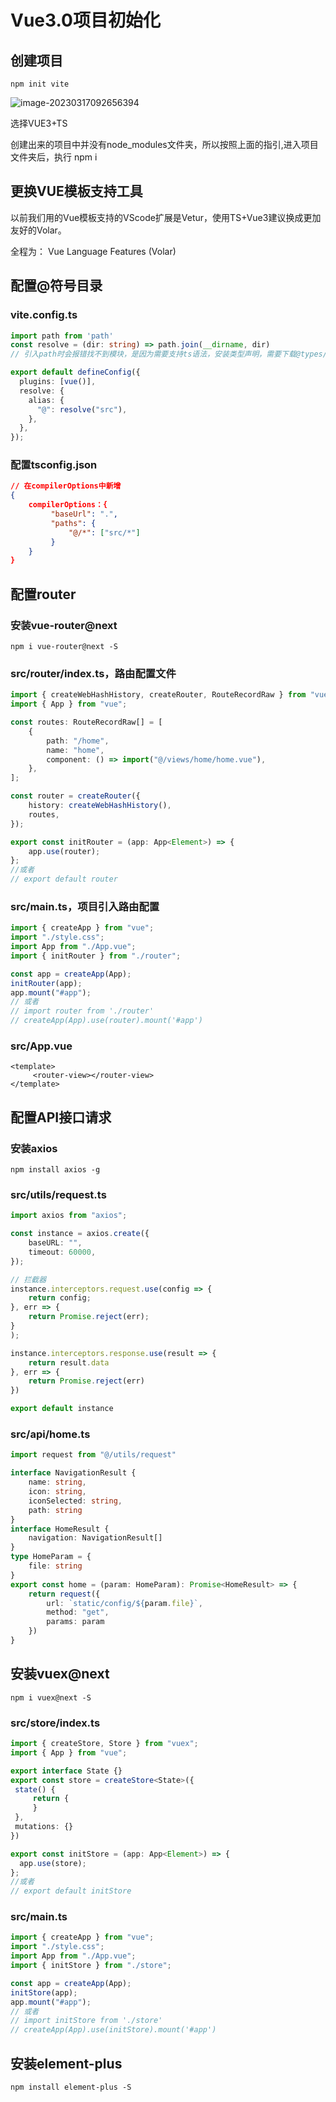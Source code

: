 # Vue3.0项目初始化

## 创建项目

```
npm init vite
```

![image-20230317092656394](D:\mine\北京数慧-评估区划系统-日常问题\vue3.0创建项目\Vue3.0项目初始化Vite\image-20230317092656394.png)

选择VUE3+TS

创建出来的项⽬中并没有node_modules⽂件夹，所以按照上⾯的指引,进⼊项⽬⽂件夹后，执⾏ npm i

## 更换VUE模板支持工具

以前我们⽤的Vue模板⽀持的VScode扩展是Vetur，使⽤TS+Vue3建议换成更加友好的Volar。

全程为： Vue Language Features (Volar)

## 配置@符号目录

### **vite.config.ts**

```ts
import path from 'path'
const resolve = (dir: string) => path.join(__dirname, dir)
// 引入path时会报错找不到模块，是因为需要支持ts语法，安装类型声明，需要下载@types/node => npm i @types/node

export default defineConfig({
  plugins: [vue()],
  resolve: {
    alias: {
      "@": resolve("src"),
    },
  },
});
```

### 配置tsconfig.json

```json
// 在compilerOptions中新增
{
    compilerOptions：{
         "baseUrl": ".",
         "paths": {
             "@/*": ["src/*"]
         }
    }
}
```

## 配置router

### 安装vue-router@next

```
npm i vue-router@next -S
```

### **src/router/index.ts**，路由配置⽂件

```ts
import { createWebHashHistory, createRouter, RouteRecordRaw } from "vue-router";
import { App } from "vue";

const routes: RouteRecordRaw[] = [
    {
        path: "/home",
        name: "home",
        component: () => import("@/views/home/home.vue"),
    },
];

const router = createRouter({
    history: createWebHashHistory(),
    routes,
});

export const initRouter = (app: App<Element>) => {
    app.use(router);
};
//或者
// export default router
```

### **src/main.ts**，项⽬引⼊路由配置

```ts
import { createApp } from "vue";
import "./style.css";
import App from "./App.vue";
import { initRouter } from "./router";

const app = createApp(App);
initRouter(app);
app.mount("#app");
// 或者
// import router from './router'
// createApp(App).use(router).mount('#app')
```

### src/App.vue

```vue
<template>
     <router-view></router-view>
</template>
```

## 配置API接口请求

### 安装axios

```
npm install axios -g
```

### src/utils/request.ts

```ts
import axios from "axios";

const instance = axios.create({
    baseURL: "",
    timeout: 60000,
});

// 拦截器
instance.interceptors.request.use(config => {
    return config;
}, err => {
    return Promise.reject(err);
}
);

instance.interceptors.response.use(result => {
    return result.data
}, err => {
    return Promise.reject(err)
})

export default instance

```

### src/api/home.ts

```ts
import request from "@/utils/request"

interface NavigationResult {
    name: string,
    icon: string,
    iconSelected: string,
    path: string
}
interface HomeResult {
    navigation: NavigationResult[]
}
type HomeParam = {
    file: string
}
export const home = (param: HomeParam): Promise<HomeResult> => {
    return request({
        url: `static/config/${param.file}`,
        method: "get",
        params: param
    })
}
```

## 安装vuex@next

```
npm i vuex@next -S
```

### **src/store/index.ts**

```ts
import { createStore, Store } from "vuex";
import { App } from "vue";

export interface State {}
export const store = createStore<State>({
 state() {
     return {
     }
 },
 mutations: {}
})

export const initStore = (app: App<Element>) => {
  app.use(store);
};
//或者
// export default initStore
```

### src/main.ts

```ts
import { createApp } from "vue";
import "./style.css";
import App from "./App.vue";
import { initStore } from "./store";

const app = createApp(App);
initStore(app);
app.mount("#app");
// 或者
// import initStore from './store'
// createApp(App).use(initStore).mount('#app')
```

## 安装element-plus

```
npm install element-plus -S
```

